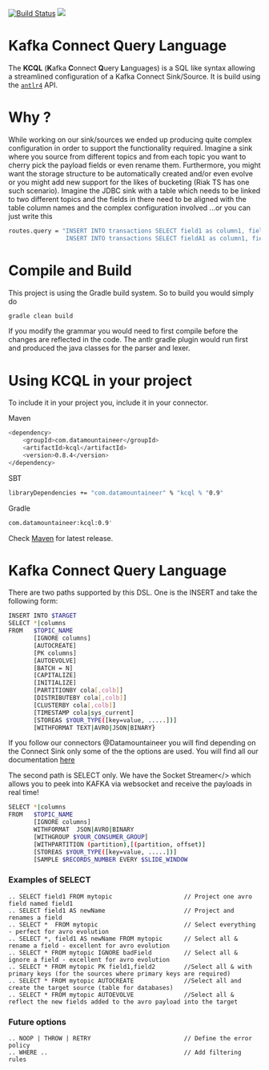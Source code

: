 [![Build Status](https://travis-ci.org/datamountaineer/kafka-connect-query-language.svg?branch=master)](https://travis-ci.org/datamountaineer/kafka-connect-query-language)
[<img src="https://img.shields.io/badge/latest%20release-v0.9-blue.svg?label=latest%20release"/>](http://search.maven.org/#search%7Cga%7C1%7Cg%3A%22com.datamountaineer%22%20AND%20a%3A%22kcql%22)


# Kafka Connect Query Language

The **KCQL** (**K**afka **C**onnect **Q**uery **L**anguages) is a SQL like syntax allowing a streamlined configuration of a Kafka Connect Sink/Source. It is build using the <a href="https://github.com/antlr/grammars-v4">`antlr4`</a> API.

# Why ?

While working on our sink/sources we ended up producing quite complex configuration in order to support the functionality required. Imagine a sink where you source from different topics and from each topic you want to cherry pick the payload fields or even rename them. Furthermore, you might want the storage structure to be automatically created and/or even evolve or you might add new support for the likes of bucketing (Riak TS has one such scenario). Imagine the JDBC sink with a table which needs to be linked to two different topics and the fields in there need to be aligned with the table column names and the complex configuration involved ...or you can just write this

```bash
routes.query = "INSERT INTO transactions SELECT field1 as column1, field2 as column2, field3 FROM topic_A;
                INSERT INTO transactions SELECT fieldA1 as column1, fieldA2 as column2, fieldC FROM topic_B;"
```

# Compile and Build
This project is using the Gradle build system. So to build you would simply do
```bash
gradle clean build
```
If you modify the grammar you would need to first compile before the changes are reflected in the code. The antlr gradle plugin would run first and produced the java classes
for the parser and lexer.

# Using KCQL in your project 
To include it in your project you, include it in your connector.

Maven
```bash
<dependency>
	<groupId>com.datamountaineer</groupId>
	<artifactId>kcql</artifactId>
	<version>0.8.4</version>
</dependency>
```

SBT
```bash
libraryDependencies += "com.datamountaineer" % "kcql % "0.9"
```

Gradle
```bash
com.datamountaineer:kcql:0.9'
```

Check <a href="http://search.maven.org/#search%7Cga%7C1%7Ca%3A%22kcql%22">Maven</a> for latest release.


# Kafka Connect Query Language 

There are two paths supported by this DSL. One is the INSERT and take the following form: 
```bash
INSERT INTO $TARGET 
SELECT *|columns 
FROM   $TOPIC_NAME 
       [IGNORE columns] 
       [AUTOCREATE] 
       [PK columns] 
       [AUTOEVOLVE] 
       [BATCH = N]
       [CAPITALIZE]
       [INITIALIZE]
       [PARTITIONBY cola[,colb]]
       [DISTRIBUTEBY cola[,colb]]
       [CLUSTERBY cola[,colb]]
       [TIMESTAMP cola|sys_current]
       [STOREAS $YOUR_TYPE([key=value, .....])]
       [WITHFORMAT TEXT|AVRO|JSON|BINARY}       
```
If you follow our connectors @Datamountaineer you will find depending on the Connect Sink only some of the the options are used.
You will find all our documentation <a href="https://github.com/datamountaineer/docs/tree/master/source">here</a>

The second path is SELECT only. We have the <a hred="https://github.com/datamountaineer/stream-reactor">Socket Streamer</> which allows you to
peek into KAFKA via websocket and receive the payloads in real time!
```bash
SELECT *|columns 
FROM   $TOPIC_NAME 
       [IGNORE columns] 
       WITHFORMAT  JSON|AVRO|BINARY
       [WITHGROUP $YOUR_CONSUMER_GROUP] 
       [WITHPARTITION (partition),[(partition, offset)]
       [STOREAS $YOUR_TYPE([key=value, .....])]
       [SAMPLE $RECORDS_NUMBER EVERY $SLIDE_WINDOW
```

### Examples of SELECT

    .. SELECT field1 FROM mytopic                    // Project one avro field named field1
    .. SELECT field1 AS newName                      // Project and renames a field
    .. SELECT *  FROM mytopic                        // Select everything - perfect for avro evolution
    .. SELECT *, field1 AS newName FROM mytopic      // Select all & rename a field - excellent for avro evolution
    .. SELECT * FROM mytopic IGNORE badField         // Select all & ignore a field - excellent for avro evolution
    .. SELECT * FROM mytopic PK field1,field2        //Select all & with primary keys (for the sources where primary keys are required)
    .. SELECT * FROM mytopic AUTOCREATE              //Select all and create the target source (table for databases)
    .. SELECT * FROM mytopic AUTOEVOLVE              //Select all & reflect the new fields added to the avro payload into the target


### Future options

    .. NOOP | THROW | RETRY                          // Define the error policy 
    .. WHERE ..                                      // Add filtering rules
  
